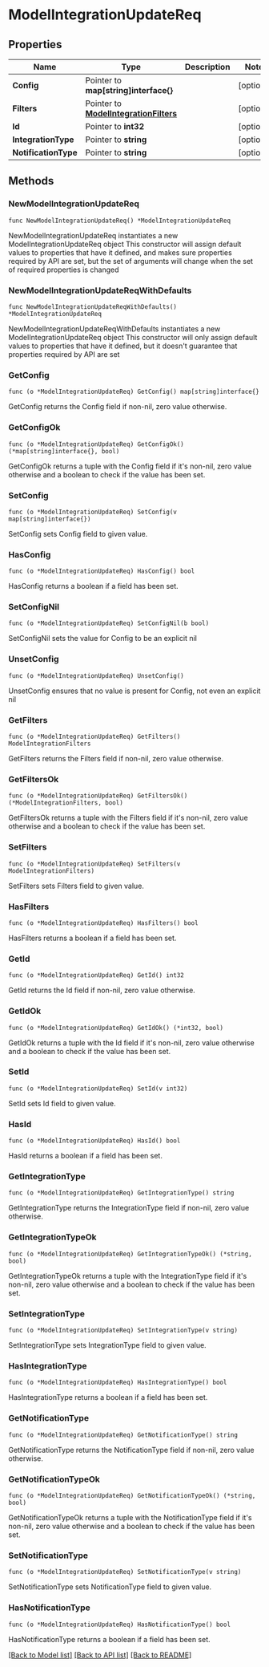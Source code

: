 # ModelIntegrationUpdateReq

## Properties

Name | Type | Description | Notes
------------ | ------------- | ------------- | -------------
**Config** | Pointer to **map[string]interface{}** |  | [optional] 
**Filters** | Pointer to [**ModelIntegrationFilters**](ModelIntegrationFilters.md) |  | [optional] 
**Id** | Pointer to **int32** |  | [optional] 
**IntegrationType** | Pointer to **string** |  | [optional] 
**NotificationType** | Pointer to **string** |  | [optional] 

## Methods

### NewModelIntegrationUpdateReq

`func NewModelIntegrationUpdateReq() *ModelIntegrationUpdateReq`

NewModelIntegrationUpdateReq instantiates a new ModelIntegrationUpdateReq object
This constructor will assign default values to properties that have it defined,
and makes sure properties required by API are set, but the set of arguments
will change when the set of required properties is changed

### NewModelIntegrationUpdateReqWithDefaults

`func NewModelIntegrationUpdateReqWithDefaults() *ModelIntegrationUpdateReq`

NewModelIntegrationUpdateReqWithDefaults instantiates a new ModelIntegrationUpdateReq object
This constructor will only assign default values to properties that have it defined,
but it doesn't guarantee that properties required by API are set

### GetConfig

`func (o *ModelIntegrationUpdateReq) GetConfig() map[string]interface{}`

GetConfig returns the Config field if non-nil, zero value otherwise.

### GetConfigOk

`func (o *ModelIntegrationUpdateReq) GetConfigOk() (*map[string]interface{}, bool)`

GetConfigOk returns a tuple with the Config field if it's non-nil, zero value otherwise
and a boolean to check if the value has been set.

### SetConfig

`func (o *ModelIntegrationUpdateReq) SetConfig(v map[string]interface{})`

SetConfig sets Config field to given value.

### HasConfig

`func (o *ModelIntegrationUpdateReq) HasConfig() bool`

HasConfig returns a boolean if a field has been set.

### SetConfigNil

`func (o *ModelIntegrationUpdateReq) SetConfigNil(b bool)`

 SetConfigNil sets the value for Config to be an explicit nil

### UnsetConfig
`func (o *ModelIntegrationUpdateReq) UnsetConfig()`

UnsetConfig ensures that no value is present for Config, not even an explicit nil
### GetFilters

`func (o *ModelIntegrationUpdateReq) GetFilters() ModelIntegrationFilters`

GetFilters returns the Filters field if non-nil, zero value otherwise.

### GetFiltersOk

`func (o *ModelIntegrationUpdateReq) GetFiltersOk() (*ModelIntegrationFilters, bool)`

GetFiltersOk returns a tuple with the Filters field if it's non-nil, zero value otherwise
and a boolean to check if the value has been set.

### SetFilters

`func (o *ModelIntegrationUpdateReq) SetFilters(v ModelIntegrationFilters)`

SetFilters sets Filters field to given value.

### HasFilters

`func (o *ModelIntegrationUpdateReq) HasFilters() bool`

HasFilters returns a boolean if a field has been set.

### GetId

`func (o *ModelIntegrationUpdateReq) GetId() int32`

GetId returns the Id field if non-nil, zero value otherwise.

### GetIdOk

`func (o *ModelIntegrationUpdateReq) GetIdOk() (*int32, bool)`

GetIdOk returns a tuple with the Id field if it's non-nil, zero value otherwise
and a boolean to check if the value has been set.

### SetId

`func (o *ModelIntegrationUpdateReq) SetId(v int32)`

SetId sets Id field to given value.

### HasId

`func (o *ModelIntegrationUpdateReq) HasId() bool`

HasId returns a boolean if a field has been set.

### GetIntegrationType

`func (o *ModelIntegrationUpdateReq) GetIntegrationType() string`

GetIntegrationType returns the IntegrationType field if non-nil, zero value otherwise.

### GetIntegrationTypeOk

`func (o *ModelIntegrationUpdateReq) GetIntegrationTypeOk() (*string, bool)`

GetIntegrationTypeOk returns a tuple with the IntegrationType field if it's non-nil, zero value otherwise
and a boolean to check if the value has been set.

### SetIntegrationType

`func (o *ModelIntegrationUpdateReq) SetIntegrationType(v string)`

SetIntegrationType sets IntegrationType field to given value.

### HasIntegrationType

`func (o *ModelIntegrationUpdateReq) HasIntegrationType() bool`

HasIntegrationType returns a boolean if a field has been set.

### GetNotificationType

`func (o *ModelIntegrationUpdateReq) GetNotificationType() string`

GetNotificationType returns the NotificationType field if non-nil, zero value otherwise.

### GetNotificationTypeOk

`func (o *ModelIntegrationUpdateReq) GetNotificationTypeOk() (*string, bool)`

GetNotificationTypeOk returns a tuple with the NotificationType field if it's non-nil, zero value otherwise
and a boolean to check if the value has been set.

### SetNotificationType

`func (o *ModelIntegrationUpdateReq) SetNotificationType(v string)`

SetNotificationType sets NotificationType field to given value.

### HasNotificationType

`func (o *ModelIntegrationUpdateReq) HasNotificationType() bool`

HasNotificationType returns a boolean if a field has been set.


[[Back to Model list]](../README.md#documentation-for-models) [[Back to API list]](../README.md#documentation-for-api-endpoints) [[Back to README]](../README.md)


